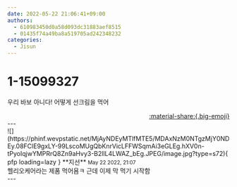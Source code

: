 ```yaml
---
date: 2022-05-22 21:06:41+09:00
authors:
  - 610983450d0a58d093dc31883aef8515
  - 01435f74a49ba8a519705ad242348232
categories:
  - Jisun
---
```


# 1-15099327

<div class="post-container" markdown="1">
<div class="content-container md-sidebar__scrollwrap" markdown="1">

우리 바보 아니다! 어떻게 선크림을 먹어

</div>
</div>

<div style="text-align: right;" markdown="1">
<a href="https://weverse.io/fromis9/fanpost/1-15099327" style="text-align: right;">:material-share:{.big-emoji}</a>
</div>
---

<div class="comments-container md-sidebar__scrollwrap" markdown="1">
<div class="comment" markdown="1">
<div class='id-container' markdown="1">
![](https://phinf.wevpstatic.net/MjAyNDEyMTlfMTE5/MDAxNzM0NTgzMjY0NDEy.08FClE9gxLY-99LscoMUgQbKnrVicLFFWSqmAi3eGLEg.hXV0n-tPyoIqjwYMPRrQ8Zn9aHvy3-B2llL4LWAZ_bEg.JPEG/image.jpg?type=s72){ pfp loading=lazy }
**<span class="artist">지선</span>** <small>May 22 2022, 21:07</small><br>
</div>
<div class='comment-body' markdown="1">
헬리오케어라는 제품 먹어욤ㅋ 근데 이제 막 먹기 시작함
</div>
</div>
</div>
---
